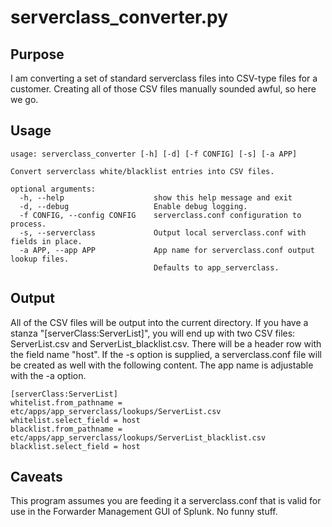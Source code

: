 serverclass_converter.py
========================

Purpose
-------

I am converting a set of standard serverclass files into CSV-type files for
a customer. Creating all of those CSV files manually sounded awful, so here
we go.

Usage
-----

    usage: serverclass_converter [-h] [-d] [-f CONFIG] [-s] [-a APP]
    
    Convert serverclass white/blacklist entries into CSV files.
    
    optional arguments:
      -h, --help                    show this help message and exit
      -d, --debug                   Enable debug logging.
      -f CONFIG, --config CONFIG    serverclass.conf configuration to process.
      -s, --serverclass             Output local serverclass.conf with fields in place.
      -a APP, --app APP             App name for serverclass.conf output lookup files.
                                    Defaults to app_serverclass.
Output
------

All of the CSV files will be output into the current directory. If you have
a stanza "[serverClass:ServerList]", you will end up with two CSV files:
ServerList.csv and ServerList_blacklist.csv. There will be a header row with
the field name "host". If the -s option is supplied, a serverclass.conf file
will be created as well with the following content. The app name is adjustable
with the -a option.

    [serverClass:ServerList]
    whitelist.from_pathname = etc/apps/app_serverclass/lookups/ServerList.csv
    whitelist.select_field = host
    blacklist.from_pathname = etc/apps/app_serverclass/lookups/ServerList_blacklist.csv
    blacklist.select_field = host

Caveats
-------

This program assumes you are feeding it a serverclass.conf that is valid for
use in the Forwarder Management GUI of Splunk. No funny stuff.
